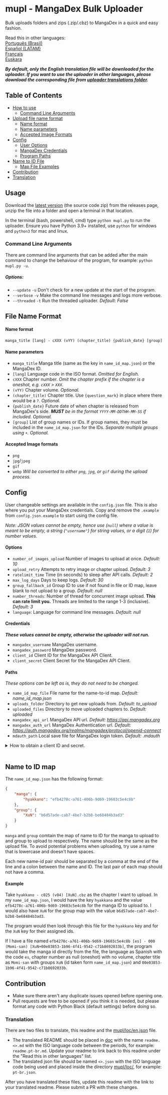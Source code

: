 # mupl - MangaDex Bulk Uploader
Bulk uploads folders and zips (.zip/.cbz) to MangaDex in a quick and easy fashion. 

Read this in other languages:  
[Português (Brasil)](doc/readme.pt-br.md)\
[Español (LATAM)](doc/readme.es-la.md)\
[Français](doc/readme.fr.md)\
[Euskara](doc/readme.eu.md)

***By default, only the English translation file will be downloaded for the uploader. If you want to use the uploader in other languages, please download the corresponding file from [uploader translations folder](mupl/loc/).***

## Table of Contents
- [How to use](#usage)
  - [Command Line Arguments](#command-line-arguments)
- [Upload file name format](#file-name-format)
  - [Name format](#name-format)
  - [Name parameters](#name-parameters)
  - [Accepted Image Formats](#accepted-image-formats)
- [Config](#config)
  - [User Options](#options)
  - [MangaDex Credentials](#credentials)
  - [Program Paths](#paths)
- [Name to ID File](#name-to-id-map)
  - [Map File Examples](#example)
- [Contribution](#contribution)
- [Translation](#translation)


## Usage
Download the [latest version](https://github.com/ArdaxHz/mupl/releases/latest) (the source code zip) from the releases page, unzip the file into a folder and open a terminal in that location.

In the terminal (bash, powershell, cmd) type `python mupl.py` to run the uploader.
Ensure you have Python 3.9+ installed, use `python` for windows and `python3` for mac and linux.

### Command Line Arguments
There are command line arguments that can be added after the main command to change the behaviour of the program, for example: `python mupl.py -u`.

##### Options:
- `--update` `-u` Don't check for a new update at the start of the program.
- `--verbose` `-v` Make the command line messages and logs more verbose.
- `--threaded` `-t` Run the threaded uploader. *Default: False*

## File Name Format
#### Name format
`manga_title [lang] - cXXX (vYY) (chapter_title) {publish_date} [group]`

#### Name parameters
- `manga_title` Manga title (same as the key in `name_id_map.json`) or the MangaDex ID.
- `[lang]` Language code in the ISO format. *Omitted for English.*
- `cXXX` Chapter number. *Omit the chapter prefix if the chapter is a oneshot, e.g. `cXXX` > `XXX`.*
- `(vYY)` Chapter volume. *Optional.*
- `(chapter_title)` Chapter title. Use `{question_mark}` in place where there would be a `?`. *Optional.*
- `{publish_date}` Future date of when chapter is released from MangaDex's side. ***MUST** be in the format `YYYY-MM-DDTHH-MM-SS` if included.* *Optional.*
- `[group]` List of group names or IDs. If group names, they must be included in the `name_id_map.json` for the IDs. *Separate multiple groups using `+`.* *Optional.*

#### Accepted Image formats
- `png`
- `jpg`/`jpeg`
- `gif`
- `webp` *Will be converted to either `png`, `jpg`, or `gif` during the upload process.*

## Config
User changeable settings are available in the `config.json` file. This is also where you put your MangaDex credentials.
Copy and remove the `.example` from `config.json.example` to start using the config file.

*Note: JSON values cannot be empty, hence use (`null`) where a value is meant to be empty, a string (`"username"`) for string values, or a digit (`1`) for number values.*


#### Options
- `number_of_images_upload` Number of images to upload at once. *Default: 10*
- `upload_retry` Attempts to retry image or chapter upload. *Default: 3*
- `ratelimit_time` Time (in seconds) to sleep after API calls. *Default: 2*
- `max_log_days` Days to keep logs. *Default: 30*
- `group_fallback_id` Group ID to use if not found in file or ID map, leave blank to not upload to a group. *Default: null*
- `number_threads`: Number of thread for concurrent image upload. **This can rate limit you.** Threads are limited to the range 1-3 (inclusive). *Default: 3*
- `language`: Language for command line messages. *Default: null*

#### Credentials
***These values cannot be empty, otherwise the uploader will not run.***
- `mangadex_username` MangaDex username.
- `mangadex_password` MangaDex password.
- `client_id` Client ID for the MangaDex API Client.
- `client_secret` Client Secret for the MangaDex API Client.

#### Paths
*These options can be left as is, they do not need to be changed.*
- `name_id_map_file` File name for the name-to-id map. *Default: name_id_map.json*
- `uploads_folder` Directory to get new uploads from. *Default: to_upload*
- `uploaded_files` Directory to move uploaded chapters to. *Default: uploaded*
- `mangadex_api_url` MangaDex API url. *Default: https://api.mangadex.org*
- `mangadex_auth_url` MangaDex Authentication url. *Default: https://auth.mangadex.org/realms/mangadex/protocol/openid-connect*
- `mdauth_path` Local save file for MangaDex login token. *Default: .mdauth*

<details>
  <summary>How to obtain a client ID and secret.</summary>

  ![a screenshot of the mangadex-mass-uploader](https://github.com/Xnot/mangadex-mass-uploader/blob/main/assets/usage_1.png?raw=true)
  ![a screenshot of the mangadex-mass-uploader](https://github.com/Xnot/mangadex-mass-uploader/blob/main/assets/usage_2.png?raw=true)
</details>
<br />


## Name to ID map
The `name_id_map.json` has the following format:
```json
{
    "manga": {
        "hyakkano": "efb4278c-a761-406b-9d69-19603c5e4c8b"
    },
    "group": {
        "XuN": "b6d57ade-cab7-4be7-b2b8-be68484b3ad3"
    }
}
```
`manga` and `group` comtain the map of name to ID for the manga to upload to and group to upload to respectively. The name should be the same as the upload file. To avoid potential problems when uploading, try use a name that is lowercase and doesn't have spaces.

Each new name-id pair should be separated by a comma at the end of the line and a colon between the name and ID. The last pair of each map should not have a comma.

#### Example

Take `hyakkano - c025 (v04) [XuN].cbz` as the chapter I want to upload. In my `name_id_map.json`, I would have the key `hyakkano` and the value `efb4278c-a761-406b-9d69-19603c5e4c8b` for the manga ID to upload to. I would also have `XuN` for the group map with the value `b6d57ade-cab7-4be7-b2b8-be68484b3ad3`.

The program would then look through this file for the `hyakkano` key and for the `XuN` key for their assigned ids.

If I have a file named `efb4278c-a761-406b-9d69-19603c5e4c8b [es] - 000 (Momi-san) [XuN+00e03853-1b96-4f41-9542-c71b8692033b]`, the program would take the manga id directly from the file, the language as Spanish with the code `es`, chapter number as null (oneshot) with no volume, chapter title as `Momi-san` with groups `XuN` (id taken form `name_id_map.json`) and `00e03853-1b96-4f41-9542-c71b8692033b`.


## Contribution
- Make sure there aren't any duplicate issues opened before opening one.
- Pull requests are free to be opened if you think it is needed, but please format any code with Python Black (default settings) before doing so.

### Translation
There are two files to translate, this readme and the [mupl/loc/en.json](mupl/loc/en.json) file.

- The translated README should be placed in [doc](doc/) with the name `readme.<>.md` with the ISO language code between the periods, for example: `readme.pt-br.md`. Update your readme to link back to this readme under the "Read this in other languages" list.
- The translated json file should be named `<>.json` with the ISO language code being used and placed inside the directory [mupl/loc/](mupl/loc/), for example: `pt-br.json`. 

After you have translated these files, update this readme with the link to your translated readme. Please submit a PR with these changes.
